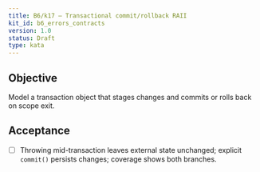 ```yaml
---
title: B6/k17 — Transactional commit/rollback RAII
kit_id: b6_errors_contracts
version: 1.0
status: Draft
type: kata
---
```

## Objective
Model a transaction object that stages changes and commits or rolls back on scope exit.
## Acceptance
- [ ] Throwing mid-transaction leaves external state unchanged; explicit `commit()` persists changes; coverage shows both branches.
